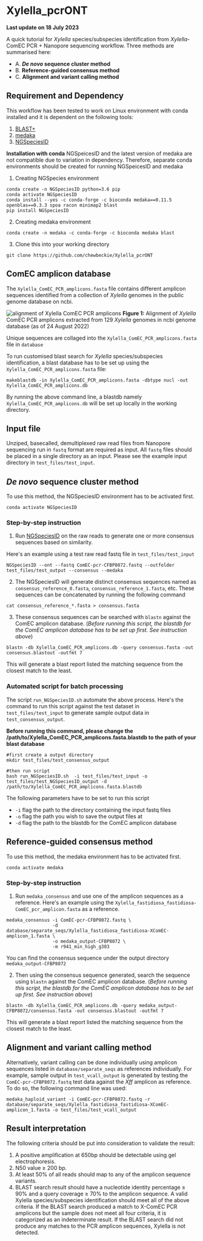 # Xylella_pcrONT

**Last update on 18 July 2023**

A quick tutorial for *Xylella* species/subspecies identification from *Xylella*-ComEC PCR + Nanopore sequencing workflow. Three methods are summarised here:
- A. ***De novo* sequence cluster method**
- B. **Reference-guided consensus method**
- C. **Alignment and variant calling method**

## Requirement and Dependency
This workflow has been tested to work on Linux environment with conda installed and it is dependent on the following tools:
1. [BLAST+](https://www.ncbi.nlm.nih.gov/books/NBK279690/)
2. [medaka](https://github.com/nanoporetech/medaka)
3. [NGSpeciesID](https://github.com/ksahlin/NGSpeciesID)

**Installation with conda**
NGSpeicesID and the latest version of medaka are not compatible due to variation in dependency. Therefore, separate conda environments should be created for running NGSpeicesID and medaka

1. Creating NGSpecies environment
```
conda create -n NGSpeciesID python=3.6 pip 
conda activate NGSpeciesID
conda install --yes -c conda-forge -c bioconda medaka==0.11.5 openblas==0.3.3 spoa racon minimap2 blast
pip install NGSpeciesID
```

2. Creating medaka environment
```
conda create -n medaka -c conda-forge -c bioconda medaka blast
```

3. Clone this into your working directory
```
git clone https://github.com/chewbeckie/Xylella_pcrONT
```

## ComEC amplicon database
The `Xylella_ComEC_PCR_amplicons.fasta` file contains different amplicon sequences identified from a collection of *Xylella* genomes in the public genome database on ncbi.

![alignment of Xylella ComEC PCR amplicons](./ComEC-ampliconalignment_genomes129.svg)
**Figure 1:** Alignment of *Xylella* ComEC PCR amplicons extracted from 129 *Xylella* genomes in ncbi genome database (as of 24 August 2022)

Unique sequences are collaged into the `Xylella_ComEC_PCR_amplicons.fasta` file in `database`

To run customised blast search for *Xylella* species/subspecies identification, a blast database has to be set up using the `Xylella_ComEC_PCR_amplicons.fasta` file:

```
makeblastdb -in Xylella_ComEC_PCR_amplicons.fasta -dbtype nucl -out Xylella_ComEC_PCR_amplicons.db
```

By running the above command line, a blastdb namely `Xylella_ComEC_PCR_amplicons.db` will be set up locally in the working directory.

## Input file

Unziped, basecalled, demultiplexed raw read files from Nanopore sequencing run in `fastq` format are required as input. All `fastq` files should be placed in a single directory as an input. Please see the example input directory in `test_files/test_input`.

## *De novo* sequence cluster method

To use this method, the NGSpeciesID environment has to be activated first.
```
conda activate NGSpeciesID
```

### Step-by-step instruction
1. Run [NGSpeciesID](https://github.com/ksahlin/NGSpeciesID) on the raw reads to generate one or more consensus sequences based on similarity.

Here's an example using a test raw read fastq file in `test_files/test_input`
```
NGSpeciesID --ont --fastq ComEC-pcr-CFBP8072.fastq --outfolder test_files/test_output --consensus --medaka
```

2. The NGSpeciesID will generate distinct consensus sequences named as `consensus_reference_0.fasta`, `consensus_reference_1.fasta`, etc. These sequences can be concatenated by running the following command
```
cat consensus_reference_*.fasta > consensus.fasta
```

3. These consensus sequences can be searched with `blastn` against the ComEC amplicon database. (*Before running this script, the blastdb for the ComEC amplicon database has to be set up first. See instruction above*)
```
blastn -db Xylella_ComEC_PCR_amplicons.db -query consensus.fasta -out consensus.blastout -outfmt 7
```
This will generate a blast report listed the matching sequence from the closest match to the least.


### Automated script for batch processing
The script `run_NGSpeciesID.sh` automate the above process.
Here's the command to run this script against the test dataset in `test_files/test_input` to generate sample output data in `test_consensus_output`.

**Before running this command, please change the /path/to/Xylella_ComEC_PCR_amplicons.fasta.blastdb to the path of your blast database**

```
#first create a output directory
mkdir test_files/test_consensus_output

#then run script
bash run_NGSpeciesID.sh  -i test_files/test_input -o test_files/test_NGSpeciesID_output -d /path/to/Xylella_ComEC_PCR_amplicons.fasta.blastdb
```

The following parameters have to be set to run this script
- `-i` flag the path to the directory containing the input fastq files
- `-o` flag the path you wish to save the output files at
- `-d` flag the path to the blastdb for the ComEC amplicon database

## Reference-guided consensus method

To use this method, the medaka environment has to be activated first.
```
conda activate medaka
```

### Step-by-step instruction
1. Run `medaka_consensus` and use one of the amplicon sequences as a reference. Here's an example using the `Xylella_fastidiosa_fastidiosa-ComEC_pcr_amplicon.fasta` as a reference.
```
medaka_consensus -i ComEC-pcr-CFBP8072.fastq \
                 -d database/separate_seqs/Xylella_fastidiosa_fastidiosa-XComEC-amplicon_1.fasta \
                 -o medaka_output-CFBP8072 \
                 -m r941_min_high_g303
```
You can find the consensus sequence under the output directory `medaka_output-CFBP8072`

2. Then using the consensus sequence generated, search the sequence using `blastn` against the ComEC amplicon database. (*Before running this script, the blastdb for the ComEC amplicon database has to be set up first. See instruction above*)
```
blastn -db Xylella_ComEC_PCR_amplicons.db -query medaka_output-CFBP8072/consensus.fasta -out consensus.blastout -outfmt 7
```
This will generate a blast report listed the matching sequence from the closest match to the least.


## Alignment and variant calling method

Alternatively, variant calling can be done individually using amplicon sequences listed in `database/separate_seqs` as references individually. For example, sample output in `test_vcall_output` is generated by testing the `ComEC-pcr-CFBP8072.fastq` test data against the *Xff* amplicon as reference. To do so, the following command line was used:
```
medaka_haploid_variant -i ComEC-pcr-CFBP8072.fastq -r database/separate_seqs/Xylella_fastidiosa_fastidiosa-XComEC-amplicon_1.fasta -o test_files/test_vcall_output
```

## Result interpretation
The following criteria should be put into consideration to validate the result:
1.	A positive amplification at 650bp should be detectable using gel electrophoresis.
2.	N50 value ≥ 200 bp.
3.	At least 50% of all reads should map to any of the amplicon sequence variants.
4.	BLAST search result should have a nucleotide identity percentage ≥ 90% and a query coverage ≥ 70% to the amplicon sequence.
A valid Xylella species/subspecies identification should meet all of the above criteria. If the BLAST search produced a match to X-ComEC PCR amplicons but the sample does not meet all four criteria, it is categorized as an indeterminate result. If the BLAST search did not produce any matches to the PCR amplicon sequences, Xylella is not detected.
